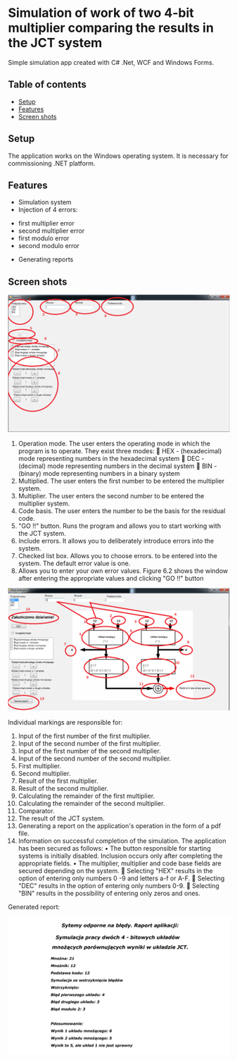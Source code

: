 # Simulation of work of two 4-bit multiplier comparing the results in the JCT system

Simple simulation app created with C# .Net, WCF and Windows Forms.

## Table of contents
* [Setup](#setup)
* [Features](#features)
* [Screen shots](#screen-shots)


## Setup
The application works on the Windows operating system. It is necessary for commissioning
.NET platform.

## Features
* Simulation system
* Injection of 4 errors:
- first multiplier error
- second multiplier error
- first modulo error
- second modulo error
* Generating reports

## Screen shots
![Before simulation](first.png)

1. Operation mode. The user enters the operating mode in which the program is to operate. They exist
three modes:
 HEX - (hexadecimal) mode representing numbers in the hexadecimal system
 DEC - (decimal) mode representing numbers in the decimal system
 BIN - (binary) mode representing numbers in a binary system
2. Multiplied. The user enters the first number to be entered
the multiplier system.
3. Multiplier. The user enters the second number to be entered
the multiplier system.
4. Code basis. The user enters the number to be the basis for the residual code.
5. "GO !!" button. Runs the program and allows you to start working with the JCT system.
6. Include errors. It allows you to deliberately introduce errors into the system.
7. Checked list box. Allows you to choose errors. to be entered into the system.
The default error value is one.
8. Allows you to enter your own error values.
Figure 6.2 shows the window after entering the appropriate values ​​and clicking
"GO !!" button


![After simulation](second.png)

Individual markings are responsible for:
1. Input of the first number of the first multiplier.
2. Input of the second number of the first multiplier.
3. Input of the first number of the second multiplier.
4. Input of the second number of the second multiplier.
5. First multiplier.
6. Second multiplier.
7. Result of the first multiplier.
8. Result of the second multiplier.
9. Calculating the remainder of the first multiplier.
10. Calculating the remainder of the second multiplier.
11. Comparator.
12. The result of the JCT system.
13. Generating a report on the application's operation in the form of a pdf file.
14. Information on successful completion of the simulation.
The application has been secured as follows:
• The button responsible for starting systems is initially disabled. Inclusion occurs
only after completing the appropriate fields.
• The multiplier, multiplier and code base fields are secured depending on the system.
 Selecting "HEX" results in the option of entering only numbers 0 -9 and letters a-f or A-F.
 Selecting "DEC" results in the option of entering only numbers 0-9.
 Selecting "BIN" results in the possibility of entering only zeros and ones.

Generated report:


![Raport](raport.png)



